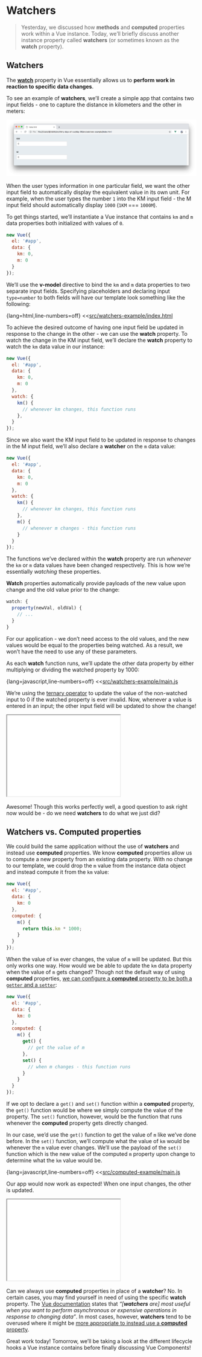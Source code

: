 # Watchers

> Yesterday, we discussed how __methods__ and __computed__ properties work within a Vue instance. Today, we’ll briefly discuss another instance property called __watchers__ (or sometimes known as the __watch__ property).

## Watchers

The [__watch__](https://vuejs.org/v2/guide/computed.html#Watchers) property in Vue essentially allows us to __perform work in reaction to specific data changes__.

To see an example of __watchers__, we’ll create a simple app that contains two input fields - one to capture the distance in kilometers and the other in meters:

![](./public/assets/watchers-example-app.png)

When the user types information in one particular field, we want the other input field to automatically display the equivalent value in its own unit. For example, when the user types the number `1` into the KM input field - the M input field should automatically display `1000` (`1KM` === `1000M`).

To get things started, we’ll instantiate a Vue instance that contains `km` and `m` data properties both initialized with values of `0`.

```javascript
new Vue({
  el: '#app',
  data: {
    km: 0,
    m: 0
  }
});
```

We’ll use the __v-model__ directive to bind the `km` and `m` data properties to two separate input fields. Specifying placeholders and declaring input `type=number` to both fields will have our template look something like the following:

{lang=html,line-numbers=off}
<<[src/watchers-example/index.html](./src/watchers-example/index.html)

To achieve the desired outcome of having one input field be updated in response to the change in the other - we can use the __watch__ property. To watch the change in the KM input field, we’ll declare the __watch__ property to watch the `km` data value in our instance:

```javascript
new Vue({
  el: '#app',
  data: {
    km: 0,
    m: 0
  },
  watch: {
    km() {
      // whenever km changes, this function runs
    },
  }
});
```

Since we also want the KM input field to be updated in response to changes in the M input field, we’ll also declare a __watcher__ on the `m` data value:

```javascript
new Vue({
  el: '#app',
  data: {
    km: 0,
    m: 0
  },
  watch: {
    km() {
      // whenever km changes, this function runs
    },
    m() {
      // whenever m changes - this function runs
    }
  }
});
```

The functions we’ve declared within the __watch__ property are run _whenever_ the `km` or `m` data values have been changed respectively. This is how we’re essentially _watching_ these properties.

__Watch__ properties automatically provide payloads of the new value upon change and the old value prior to the change:

```javascript
watch: {
  property(newVal, oldVal) {
    // ...
  }
}
```

For our application - we don’t need access to the old values, and the new values would be equal to the properties being watched. As a result, we won’t have the need to use any of these parameters.

As each __watch__ function runs, we’ll update the other data property by either multiplying or dividing the watched property by 1000:

{lang=javascript,line-numbers=off}
<<[src/watchers-example/main.js](./src/watchers-example/main.js)

We’re using the [ternary operator](https://developer.mozilla.org/en-US/docs/Web/JavaScript/Reference/Operators/Conditional_Operator) to update the value of the non-watched input to 0 if the watched property is ever invalid. Now, whenever a value is entered in an input; the other input field will be updated to show the change!

<iframe src='./src/watchers-example/index.html'
        height="215"
        scrolling="no"
         >
</iframe>

Awesome! Though this works perfectly well, a good question to ask right now would be - do we need __watchers__ to do what we just did?

## Watchers vs. Computed properties

We could build the same application without the use of __watchers__ and instead use __computed__ properties. We know __computed__ properties allow us to compute a new property from an existing data property. With no change to our template, we could drop the `m` value from the instance data object and instead compute it from the `km` value:

```javascript
new Vue({
  el: '#app',
  data: {
    km: 0
  },
  computed: {
    m() {
      return this.km * 1000;
    }
  }
});
```

When the value of `km` ever changes, the value of `m` will be updated. But this only works one way. How would we be able to update the `km` data property when the value of `m` gets changed? Though not the default way of using __computed__ properties, [we can configure a __computed__ property to be both a `getter` and a `setter`](https://vuejs.org/v2/guide/computed.html#Computed-Setter):

```javascript
new Vue({
  el: '#app',
  data: {
    km: 0
  },
  computed: {
    m() {
      get() {
        // get the value of m
      },
      set() {
        // when m changes - this function runs
      }
    }
  }
});
```

If we opt to declare a `get()` and `set()` function within a __computed__ property, the `get()` function would be where we simply compute the value of the property. The `set()` function, however, would be the function that runs whenever the __computed__ property gets directly changed.

In our case, we’d use the `get()` function to get the value of  `m` like we’ve done before. In the `set()` function, we’ll compute what the value of `km` would be whenever the `m` value ever changes. We’ll use the payload of the `set()` function which is the new value of the computed `m` property upon change to determine what the `km` value would be.

{lang=javascript,line-numbers=off}
<<[src/computed-example/main.js](./src/computed-example/main.js)

Our app would now work as expected! When one input changes, the other is updated.

<iframe src='./src/computed-example/index.html'
        height="215"
        scrolling="no"
         >
</iframe>

Can we always use __computed__ properties in place of a __watcher__? No. In certain cases, you may find yourself in need of using the specific __watch__ property.  The [Vue documentation](https://vuejs.org/v2/guide/computed.html#Watchers) states that _“[__watchers__ are] most useful when you want to perform asynchronous or expensive operations in response to changing data”_. In most cases, however, __watchers__ tend to be overused where it might be [more appropriate to instead use a __computed__ property](https://vuejs.org/v2/guide/computed.html#Computed-vs-Watched-Property).

Great work today! Tomorrow, we’ll be taking a look at the different lifecycle hooks a Vue instance contains before finally discussing Vue Components!
